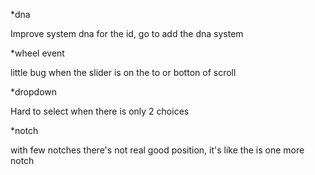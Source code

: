 *dna

Improve system dna for the id, go to add the dna system


*wheel event

little bug when the slider is on the to or botton of scroll

*dropdown

Hard to select when there is only 2 choices

*notch

with few notches there's not real good position, it's like the is one more notch